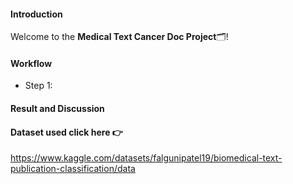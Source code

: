 #### Introduction
Welcome to the **Medical Text Cancer Doc Project**🗂️!



#### Workflow
- Step 1: 



#### Result and Discussion


#### Dataset used click here 👉
https://www.kaggle.com/datasets/falgunipatel19/biomedical-text-publication-classification/data
